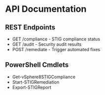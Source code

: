 # API Documentation
## REST Endpoints
- GET /compliance - STIG compliance status
- GET /audit - Security audit results
- POST /remediate - Trigger automated fixes

## PowerShell Cmdlets
- Get-vSphere8STIGCompliance
- Start-STIGRemediation
- Export-STIGReport
